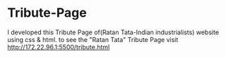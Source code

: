 # Tribute-Page
I developed this Tribute Page of(Ratan Tata-Indian industrialists) website using css &amp; html. to see the "Ratan Tata" Tribute Page visit http://172.22.96.1:5500/tribute.html
